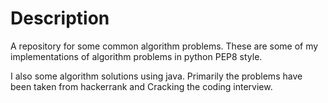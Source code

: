 # Description

A repository for some common algorithm problems. 
These are some of my implementations of algorithm problems in python PEP8 style.

I also some algorithm solutions using java. Primarily the problems have been taken from hackerrank and Cracking the coding interview.
